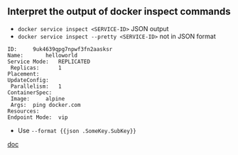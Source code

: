 ## Interpret the output of docker inspect commands

* `docker service inspect <SERVICE-ID>`  JSON output
* `docker service inspect --pretty <SERVICE-ID>` not in JSON format

```
ID:		9uk4639qpg7npwf3fn2aasksr
Name:		helloworld
Service Mode:	REPLICATED
 Replicas:		1
Placement:
UpdateConfig:
 Parallelism:	1
ContainerSpec:
 Image:		alpine
 Args:	ping docker.com
Resources:
Endpoint Mode:  vip
```

* Use `--format {{json .SomeKey.SubKey}}`

[doc](https://docs.docker.com/engine/swarm/swarm-tutorial/inspect-service/)
